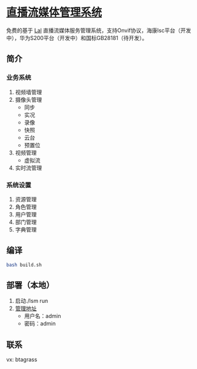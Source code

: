 # [直播流媒体管理系统](https://github.com/btagrass/lsm)
免费的基于 [Lal](https://pengrl.com/) 直播流媒体服务管理系统，支持Onvif协议，海康Isc平台（开发中），华为S200平台（开发中）和国标GB28181（待开发）。
## 简介
### 业务系统
1. 视频墙管理
2. 摄像头管理
    * 同步
    * 实况
    * 录像
    * 快照
    * 云台
    * 预置位
3. 视频管理
    * 虚拟流
4. 实时流管理
### 系统设置
1. 资源管理
2. 角色管理
3. 用户管理
4. 部门管理
5. 字典管理
## 编译
```bash
bash build.sh
```
## 部署（本地）
1. 启动./lsm run
2. [管理地址](http://localhost:3082)
    * 用户名：admin
    * 密码：admin
## 联系
vx: btagrass
